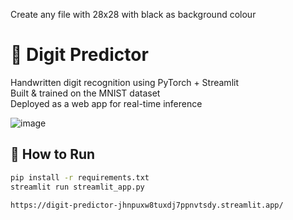 Create any file with 28x28
with black as background colour

# 🧠 Digit Predictor

Handwritten digit recognition using PyTorch + Streamlit  
Built & trained on the MNIST dataset  
Deployed as a web app for real-time inference

![image](https://github.com/user-attachments/assets/edd053a7-6d80-4acd-936d-a16497689035)


## 🔧 How to Run

```bash
pip install -r requirements.txt
streamlit run streamlit_app.py

https://digit-predictor-jhnpuxw8tuxdj7ppnvtsdy.streamlit.app/
